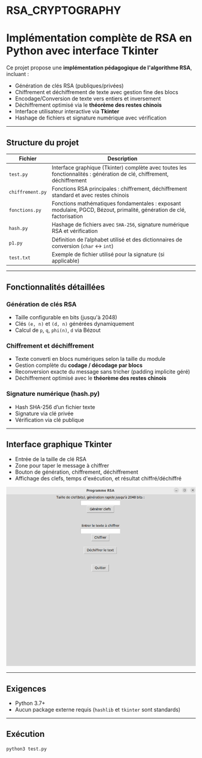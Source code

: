 # RSA_CRYPTOGRAPHY

# Implémentation complète de RSA en Python avec interface Tkinter

Ce projet propose une **implémentation pédagogique de l'algorithme RSA**, incluant :

- Génération de clés RSA (publiques/privées)
- Chiffrement et déchiffrement de texte avec gestion fine des blocs
- Encodage/Conversion de texte vers entiers et inversement
- Déchiffrement optimisé via le **théorème des restes chinois**
- Interface utilisateur interactive via **Tkinter**
- Hashage de fichiers et signature numérique avec vérification

---

## Structure du projet

| Fichier | Description |
|--------|-------------|
| `test.py` | Interface graphique (Tkinter) complète avec toutes les fonctionnalités : génération de clé, chiffrement, déchiffrement |
| `chiffrement.py` | Fonctions RSA principales : chiffrement, déchiffrement standard et avec restes chinois |
| `fonctions.py` | Fonctions mathématiques fondamentales : exposant modulaire, PGCD, Bézout, primalité, génération de clé, factorisation |
| `hash.py` | Hashage de fichiers avec `SHA-256`, signature numérique RSA et vérification |
| `p1.py` | Définition de l’alphabet utilisé et des dictionnaires de conversion (`char` ↔ `int`) |
| `test.txt` | Exemple de fichier utilisé pour la signature (si applicable) |

---

## Fonctionnalités détaillées

### Génération de clés RSA
- Taille configurable en bits (jusqu'à 2048)
- Clés `(e, n)` et `(d, n)` générées dynamiquement
- Calcul de `p`, `q`, `phi(n)`, `d` via Bézout

### Chiffrement et déchiffrement
- Texte converti en blocs numériques selon la taille du module
- Gestion complète du **codage / décodage par blocs**
- Reconversion exacte du message sans tricher (padding implicite géré)
- Déchiffrement optimisé avec le **théorème des restes chinois**

### Signature numérique (hash.py)
- Hash SHA-256 d’un fichier texte
- Signature via clé privée
- Vérification via clé publique

---

## Interface graphique Tkinter
- Entrée de la taille de clé RSA
- Zone pour taper le message à chiffrer
- Bouton de génération, chiffrement, déchiffrement
- Affichage des clefs, temps d'exécution, et résultat chiffré/déchiffré

![image_alt](https://github.com/MeidiLprog/RSA_CRYPTOGRAPHY/blob/main/GUI.png?raw=true)

---

## Exigences

- Python 3.7+
- Aucun package externe requis (`hashlib` et `tkinter` sont standards)

---

## Exécution

```bash
python3 test.py
